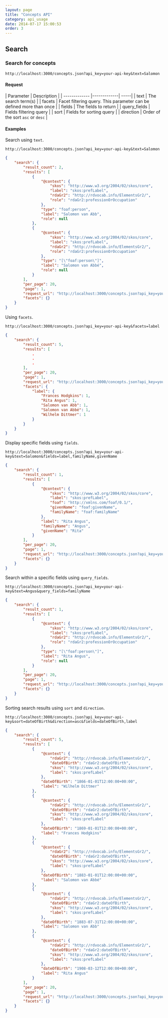 ```yaml
---
layout: page
title: "Concepts API"
category: api_usage
date: 2014-07-17 15:00:53
order: 3
---
```


## Search ##

### Search for concepts ###
`http://localhost:3000/concepts.json?api_key=your-api-key&text=Salomon`

#### Request ####

| Parameter        | Description           |
| ------------- |-------------| -----|
| text          | The search term(s) |
| facets        | Facet filtering query. This parameter can be defined more than once |
| fields        | The fields to return |
| query_fields  | Fields filtering query |
| sort          | Fields for sorting query |
| direction     | Order of the sort `asc` or `desc` |

#### Examples ####

Search using `text`.

`http://localhost:3000/concepts.json?api_key=your-api-key&text=Salomon`

```json
{
    "search": {
        "result_count": 2,
        "results": [
            {
                "@context": {
                    "skos": "http://www.w3.org/2004/02/skos/core",
                    "label": "skos:prefLabel",
                    "rdaGr2": "http://rdvocab.info/ElementsGr2/",
                    "role": "rdaGr2:professionOrOccupation"
                },
                "type": "foaf:person",
                "label": "Salomon van Abb",
                "role": null
            },
            {
                "@context": {
                    "skos": "http://www.w3.org/2004/02/skos/core",
                    "label": "skos:prefLabel",
                    "rdaGr2": "http://rdvocab.info/ElementsGr2/",
                    "role": "rdaGr2:professionOrOccupation"
                },
                "type": "[\"foaf:person\"]",
                "label": "Salomon van Abbé",
                "role": null
            }
        ],
        "per_page": 20,
        "page": 1,
        "request_url": "http://localhost:3000/concepts.json?api_key=your-api-key&text=Salomon",
        "facets": {}
    }
}
```

Using `facets`.

`http://localhost:3000/concepts.json?api_key=your-api-key&facets=label`

```json
{
    "search": {
        "result_count": 5,
        "results": [
            .
            .
            .
        ],
        "per_page": 20,
        "page": 1,
        "request_url": "http://localhost:3000/concepts.json?api_key=your-api-key&facets=label",
        "facets": {
            "label": {
                "Frances Hodgkins": 1,
                "Rita Angus": 1,
                "Salomon van Abb": 1,
                "Salomon van Abbé": 1,
                "Wilhelm Dittmer": 1
            }
        }
    }
}
```

Display specific fields using `fields`.

`http://localhost:3000/concepts.json?api_key=your-api-key&text=Salomon&fields=label,familyName,givenName`

```json
{
    "search": {
        "result_count": 1,
        "results": [
            {
                "@context": {
                    "skos": "http://www.w3.org/2004/02/skos/core",
                    "label": "skos:prefLabel",
                    "foaf": "http://xmlns.com/foaf/0.1/",
                    "givenName": "foaf:givenName",
                    "familyName": "foaf:familyName"
                },
                "label": "Rita Angus",
                "familyName": "Angus",
                "givenName": "Rita"
            }
        ],
        "per_page": 20,
        "page": 1,
        "request_url": "http://localhost:3000/concepts.json?api_key=your-api-key&text=Rita&fields=label,familyName,givenName",
        "facets": {}
    }
}
```

Search within a specific fields using `query_fields`.

`http://localhost:3000/concepts.json?api_key=your-api-key&text=Angus&query_fields=familyName`

```json
{
    "search": {
        "result_count": 1,
        "results": [
            {
                "@context": {
                    "skos": "http://www.w3.org/2004/02/skos/core",
                    "label": "skos:prefLabel",
                    "rdaGr2": "http://rdvocab.info/ElementsGr2/",
                    "role": "rdaGr2:professionOrOccupation"
                },
                "type": "[\"foaf:person\"]",
                "label": "Rita Angus",
                "role": null
            }
        ],
        "per_page": 20,
        "page": 1,
        "request_url": "http://localhost:3000/concepts.json?api_key=your-api-key&text=Angus&query_fields=familyName",
        "facets": {}
    }
}
```

Sorting search results using `sort` and `direction`.

`http://localhost:3000/concepts.json?api_key=your-api-key&sort=dateOfBirth&direction=asc&fields=dateOfBirth,label`

```json
{
    "search": {
        "result_count": 5,
        "results": [
            {
                "@context": {
                    "rdaGr2": "http://rdvocab.info/ElementsGr2/",
                    "dateOfBirth": "rdaGr2:dateOfBirth",
                    "skos": "http://www.w3.org/2004/02/skos/core",
                    "label": "skos:prefLabel"
                },
                "dateOfBirth": "1866-01-01T12:00:00+00:00",
                "label": "Wilhelm Dittmer"
            },
            {
                "@context": {
                    "rdaGr2": "http://rdvocab.info/ElementsGr2/",
                    "dateOfBirth": "rdaGr2:dateOfBirth",
                    "skos": "http://www.w3.org/2004/02/skos/core",
                    "label": "skos:prefLabel"
                },
                "dateOfBirth": "1869-01-01T12:00:00+00:00",
                "label": "Frances Hodgkins"
            },
            {
                "@context": {
                    "rdaGr2": "http://rdvocab.info/ElementsGr2/",
                    "dateOfBirth": "rdaGr2:dateOfBirth",
                    "skos": "http://www.w3.org/2004/02/skos/core",
                    "label": "skos:prefLabel"
                },
                "dateOfBirth": "1883-01-01T12:00:00+00:00",
                "label": "Salomon van Abbé"
            },
            {
                "@context": {
                    "rdaGr2": "http://rdvocab.info/ElementsGr2/",
                    "dateOfBirth": "rdaGr2:dateOfBirth",
                    "skos": "http://www.w3.org/2004/02/skos/core",
                    "label": "skos:prefLabel"
                },
                "dateOfBirth": "1883-07-31T12:00:00+00:00",
                "label": "Salomon van Abb"
            },
            {
                "@context": {
                    "rdaGr2": "http://rdvocab.info/ElementsGr2/",
                    "dateOfBirth": "rdaGr2:dateOfBirth",
                    "skos": "http://www.w3.org/2004/02/skos/core",
                    "label": "skos:prefLabel"
                },
                "dateOfBirth": "1908-03-12T12:00:00+00:00",
                "label": "Rita Angus"
            }
        ],
        "per_page": 20,
        "page": 1,
        "request_url": "http://localhost:3000/concepts.json?api_key=your-api-key&sort=dateOfBirth&direction=asc&fields=dateOfBirth,label",
        "facets": {}
    }
}
```
